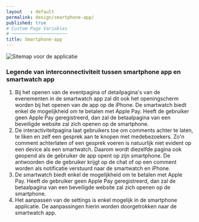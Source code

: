 ```yaml
---
layout   : default
permalink: design/smartphone-app/
published: true
# Custom Page Variables
# ─────────────────────
title: Smartphone-app
---
```

<img src="{{ '/assets/img/SitemapApp.png' | relative_url }}" title="Sitemap voor de applicatie">

### Legende van interconnectiviteit tussen smartphone app en smartwatch app

1. Bij het openen van de eventpagina of detailpagina's van de evenementen in de smartwatch app zal dit ook het openingscherm worden bij het openen van de app op de iPhone.
De smartwatch biedt enkel de mogelijkheid om te betalen met Apple Pay. Heeft de gebruiker geen Apple Pay geregistreerd, dan zal de betaalpagina van een beveiligde website zal zich openen op de smartphone.
2. De interactiviteitpagina laat gebruikers toe om comments achter te laten, te liken en zelf een gesprek aan te knopen met medebezoekers. Zo'n comment achterlaten of een gesprek voeren is natuurlijk niet evident op een device als een smartwatch. Daarom wordt diezelfde pagina ook geopend als de gebruiker de app opent op zijn smartphone.
De antwoorden die de gebruiker krijgt op de chat of op een comment worden als notificatie verstuurd naar de smartwatch en iPhone.
3. De smartwatch biedt enkel de mogelijkheid om te betalen met Apple Pay. Heeft de gebruiker geen Apple Pay geregistreerd, dan zal de betaalpagina van een beveiligde website zal zich openen op de smartphone.
4. Het aanpassen van de settings is enkel mogelijk in de smartphone applicatie. De aanpassingen hierin worden doorgetrokken naar de smartwatch app.